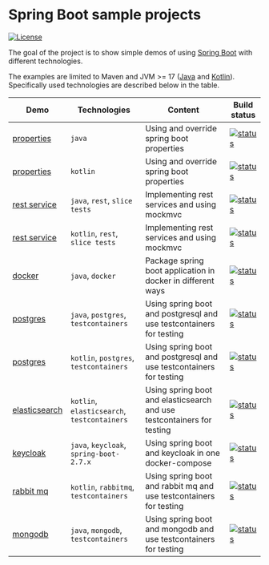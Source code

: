 # Spring Boot sample projects

[![License](https://img.shields.io/badge/License-Apache%202.0-blue.svg)](https://opensource.org/licenses/Apache-2.0)

The goal of the project is to show simple demos of using [Spring Boot](https://spring.io/projects/spring-boot) with different technologies.

The examples are limited to Maven and JVM >= 17 ([Java](https://www.java.com/de/) and [Kotlin](https://kotlinlang.org/)). 
Specifically used technologies are described below in the table.

| Demo                                             | Technologies                                | Content                                                                | Build status                                                                                                                                                                                                    |
|--------------------------------------------------|---------------------------------------------|------------------------------------------------------------------------|-----------------------------------------------------------------------------------------------------------------------------------------------------------------------------------------------------------------|
| [properties](spring-boot-properties-java)        | `java`                                      | Using and override spring boot properties                              | [![status](https://github.com/larmic/spring-boot-demos/actions/workflows/spring-boot-properties.yml/badge.svg)](https://github.com/larmic/spring-boot-demos/actions/workflows/spring-boot-properties.yml)       |
| [properties](spring-boot-properties-kotlin)      | `kotlin`                                    | Using and override spring boot properties                              | [![status](https://github.com/larmic/spring-boot-demos/actions/workflows/spring-boot-properties.yml/badge.svg)](https://github.com/larmic/spring-boot-demos/actions/workflows/spring-boot-properties.yml)       |
| [rest service](spring-boot-rest-services-java)   | `java`, `rest`, `slice tests`               | Implementing rest services and using mockmvc                           | [![status](https://github.com/larmic/spring-boot-demos/actions/workflows/spring-boot-rest-services.yml/badge.svg)](https://github.com/larmic/spring-boot-demos/actions/workflows/spring-boot-rest-services.yml) |
| [rest service](spring-boot-rest-services-kotlin) | `kotlin`, `rest`, `slice tests`             | Implementing rest services and using mockmvc                           | [![status](https://github.com/larmic/spring-boot-demos/actions/workflows/spring-boot-rest-services.yml/badge.svg)](https://github.com/larmic/spring-boot-demos/actions/workflows/spring-boot-rest-services.yml) |
| [docker](spring-boot-in-docker)                  | `java`, `docker`                            | Package spring boot application in docker in different ways            | [![status](https://github.com/larmic/spring-boot-demos/actions/workflows/spring-boot-in-docker.yml/badge.svg)](https://github.com/larmic/spring-boot-demos/actions/workflows/spring-boot-in-docker.yml)         |
| [postgres](spring-boot-postgres-java)            | `java`, `postgres`, `testcontainers`        | Using spring boot and postgresql and use testcontainers for testing    | [![status](https://github.com/larmic/spring-boot-demos/actions/workflows/spring-boot-postgres.yml/badge.svg)](https://github.com/larmic/spring-boot-demos/actions/workflows/spring-boot-postgres.yml)           |
| [postgres](spring-boot-postgres-kotlin)          | `kotlin`, `postgres`, `testcontainers`      | Using spring boot and postgresql and use testcontainers for testing    | [![status](https://github.com/larmic/spring-boot-demos/actions/workflows/spring-boot-postgres.yml/badge.svg)](https://github.com/larmic/spring-boot-demos/actions/workflows/spring-boot-postgres.yml)           |
| [elasticsearch](spring-boot-elasticsearch)       | `kotlin`, `elasticsearch`, `testcontainers` | Using spring boot and elasticsearch and use testcontainers for testing | [![status](https://github.com/larmic/spring-boot-demos/actions/workflows/spring-boot-elasticsearch.yml/badge.svg)](https://github.com/larmic/spring-boot-demos/actions/workflows/spring-boot-elasticsearch.yml) |
| [keycloak](spring-boot-keycloak)                 | `java`, `keycloak`, `spring-boot-2.7.x`     | Using spring boot and keycloak in one docker-compose                   | [![status](https://github.com/larmic/spring-boot-demos/actions/workflows/spring-boot-keycloak.yml/badge.svg)](https://github.com/larmic/spring-boot-demos/actions/workflows/spring-boot-keycloak.yml)           |
| [rabbit mq](spring-boot-rabbitmq)                | `kotlin`, `rabbitmq`, `testcontainers`      | Using spring boot and rabbit mq and use testcontainers for testing     | [![status](https://github.com/larmic/spring-boot-demos/actions/workflows/spring-boot-rabbitmg.yml/badge.svg)](https://github.com/larmic/spring-boot-demos/actions/workflows/spring-boot-rabbitmg.yml)           |
| [mongodb](spring-boot-mongodb)                   | `java`, `mongodb`, `testcontainers`         | Using spring boot and mongodb and use testcontainers for testing       | [![status](https://github.com/larmic/spring-boot-demos/actions/workflows/spring-boot-mongodb.yml/badge.svg)](https://github.com/larmic/spring-boot-demos/actions/workflows/spring-boot-mongodb.yml)             |
